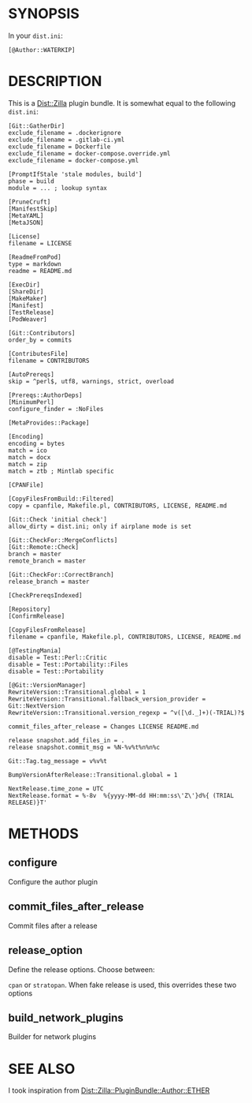 # SYNOPSIS

In your `dist.ini`:

    [@Author::WATERKIP]

# DESCRIPTION

This is a [Dist::Zilla](https://metacpan.org/pod/Dist%3A%3AZilla) plugin bundle. It is somewhat equal to the
following `dist.ini`:

    [Git::GatherDir]
    exclude_filename = .dockerignore
    exclude_filename = .gitlab-ci.yml
    exclude_filename = Dockerfile
    exclude_filename = docker-compose.override.yml
    exclude_filename = docker-compose.yml

    [PromptIfStale 'stale modules, build']
    phase = build
    module = ... ; lookup syntax

    [PruneCruft]
    [ManifestSkip]
    [MetaYAML]
    [MetaJSON]

    [License]
    filename = LICENSE

    [ReadmeFromPod]
    type = markdown
    readme = README.md

    [ExecDir]
    [ShareDir]
    [MakeMaker]
    [Manifest]
    [TestRelease]
    [PodWeaver]

    [Git::Contributors]
    order_by = commits

    [ContributesFile]
    filename = CONTRIBUTORS

    [AutoPrereqs]
    skip = ^perl$, utf8, warnings, strict, overload

    [Prereqs::AuthorDeps]
    [MinimumPerl]
    configure_finder = :NoFiles

    [MetaProvides::Package]

    [Encoding]
    encoding = bytes
    match = ico
    match = docx
    match = zip
    match = ztb ; Mintlab specific

    [CPANFile]

    [CopyFilesFromBuild::Filtered]
    copy = cpanfile, Makefile.pl, CONTRIBUTORS, LICENSE, README.md

    [Git::Check 'initial check']
    allow_dirty = dist.ini; only if airplane mode is set

    [Git::CheckFor::MergeConflicts]
    [Git::Remote::Check]
    branch = master
    remote_branch = master

    [Git::CheckFor::CorrectBranch]
    release_branch = master

    [CheckPrereqsIndexed]

    [Repository]
    [ConfirmRelease]

    [CopyFilesFromRelease]
    filename = cpanfile, Makefile.pl, CONTRIBUTORS, LICENSE, README.md

    [@TestingMania]
    disable = Test::Perl::Critic
    disable = Test::Portability::Files
    disable = Test::Portability

    [@Git::VersionManager]
    RewriteVersion::Transitional.global = 1
    RewriteVersion::Transitional.fallback_version_provider = Git::NextVersion
    RewriteVersion::Transitional.version_regexp = ^v([\d._]+)(-TRIAL)?$

    commit_files_after_release = Changes LICENSE README.md

    release snapshot.add_files_in = .
    release snapshot.commit_msg = %N-%v%t%n%n%c

    Git::Tag.tag_message = v%v%t

    BumpVersionAfterRelease::Transitional.global = 1

    NextRelease.time_zone = UTC
    NextRelease.format = %-8v  %{yyyy-MM-dd HH:mm:ss\'Z\'}d%{ (TRIAL RELEASE)}T'

# METHODS

## configure

Configure the author plugin

## commit\_files\_after\_release

Commit files after a release

## release\_option

Define the release options. Choose between:

`cpan` or `stratopan`. When fake release is used, this overrides these two options

## build\_network\_plugins

Builder for network plugins

# SEE ALSO

I took inspiration from [Dist::Zilla::PluginBundle::Author::ETHER](https://metacpan.org/pod/Dist%3A%3AZilla%3A%3APluginBundle%3A%3AAuthor%3A%3AETHER)
